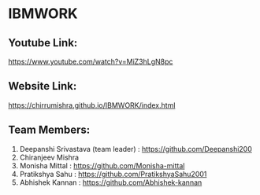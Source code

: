 # IBMWORK

## Youtube Link:
https://www.youtube.com/watch?v=MiZ3hLgN8pc

## Website Link:
https://chirrumishra.github.io/IBMWORK/index.html

## Team Members:
1) Deepanshi Srivastava (team leader) : https://github.com/Deepanshi200
2) Chiranjeev Mishra 
3) Monisha Mittal : https://github.com/Monisha-mittal
4) Pratikshya Sahu : https://github.com/PratikshyaSahu2001
5) Abhishek Kannan : https://github.com/Abhishek-kannan


